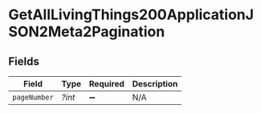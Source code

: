 # GetAllLivingThings200ApplicationJSON2Meta2Pagination


## Fields

| Field              | Type               | Required           | Description        |
| ------------------ | ------------------ | ------------------ | ------------------ |
| `pageNumber`       | *?int*             | :heavy_minus_sign: | N/A                |